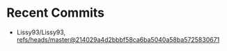 # Recent Commits

<!-- START gadpp -->
- Lissy93/Lissy93, [refs/heads/master@214029a4d2bbbf58ca6ba5040a58ba5725830671](https://github.com/Lissy93/Lissy93/commit/214029a4d2bbbf58ca6ba5040a58ba5725830671)

